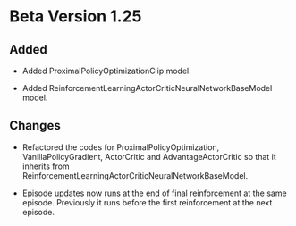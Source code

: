 # Beta Version 1.25

## Added

* Added ProximalPolicyOptimizationClip model.
  
* Added ReinforcementLearningActorCriticNeuralNetworkBaseModel model.

## Changes

* Refactored the codes for ProximalPolicyOptimization, VanillaPolicyGradient, ActorCritic and AdvantageActorCritic so that it inherits from ReinforcementLearningActorCriticNeuralNetworkBaseModel.
  
* Episode updates now runs at the end of final reinforcement at the same episode. Previously it runs before the first reinforcement at the next episode.
